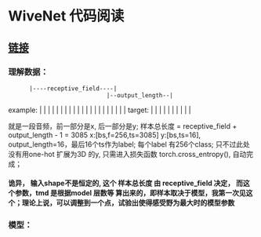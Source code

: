 # WiveNet 代码阅读


## [链接](https://github.com/vincentherrmann/pytorch-wavenet)


### 理解数据：
          |----receptive_field----|
                                |--output_length--|
example:  | | | | | | | | | | | | | | | | | | | | |
target:                           | | | | | | | | | |  


就是一段音频，前一部分是x, 后一部分是y;
样本总长度 = receptive_field + output_length - 1 = 3085
x:[bs,f=256,ts=3085]
y:[bs,ts=16], output_length=16，最后16个ts作为label; 每个label 有256个class; 只不过此处没有用one-hot 扩展为3D 的y, 只需进入损失函数 torch.cross_entropy(), 自动完成；


#### 诡异， 输入shape不是恒定的, 这个 样本总长度 由 receptive_field 决定， 而这个参数，tmd 是根据model 层数等 算出来的，即样本取决于模型，我第一次见这个；理论上说，可以调整到一个点，试验出使得感受野为最大时的模型参数


### 模型：

